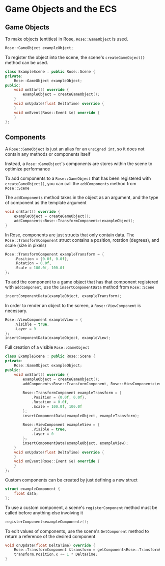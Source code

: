 # Game Objects and the ECS
## Game Objects
To make objects (entities) in Rose, ```Rose::GameObject``` is used.
```cpp
Rose::GameObject exampleObject;
```
To register the object into the scene, the scene's ```createGameObject()``` method can be used.
```cpp
class ExampleScene : public Rose::Scene {
private:
	Rose::GameObject exampleObject;
public:
	void onStart() override {
		exampleObject = createGameObject();
	}
	void onUpdate(float DeltaTime) override {
	}
	void onEvent(Rose::Event &e) override {
	}
};
```
## Components
A ```Rose::GameObject``` is just an alias for an ```unsigned int```, so it does not contain any methods or components itself

Instead, a ```Rose::GameObject```'s components are stores within the scene to optimize performance

To add components to a ```Rose::GameObject``` that has been registered with ```createGameObject()```, you can call the ```addComponents``` method from ```Rose::Scene```

The ```addComponents``` method takes in the object as an argument, and the type of component as the template argument
```cpp
void onStart() override {
	exampleObject = createGameObject();
	addComponents<Rose::TransformComponent>(exampleObject);
}
```
In Rose, components are just structs that only contain data.
The ```Rose::TransformComponent``` struct contains a position, rotation (degrees), and scale (size in pixels)
```cpp
Rose::TransformComponent exampleTransform = {
	.Position = {0.0f, 0.0f},
	.Rotation = 0.0f,
	.Scale = 100.0f, 100.0f
};
```
To add the component to a game object that has that component registered with ```addComponent```, use the ```insertComponentData``` method from ```Rose::Scene```
```cpp
insertComponentData(exampleObject, exampleTransform);
```
In order to render an object to the screen, a ```Rose::ViewComponent``` is necessary.
```cpp
Rose::ViewComponent exampleView = {
	.Visible = true,
	.Layer = 0
};
insertComponentData(exampleObject, exampleView);
```
Full creation of a visible ```Rose::GameObject```
```cpp
class ExampleScene : public Rose::Scene {
private:
	Rose::GameObject exampleObject;
public:
	void onStart() override {
		exampleObject = createGameObject();
		addComponents<Rose::TransformComponent, Rose::ViewComponent>(exampleObject);
		
		Rose::TransformComponent exampleTransform = {
			.Position = {0.0f, 0.0f},
			.Rotation = 0.0f,
			.Scale = 100.0f, 100.0f
		};
		insertComponentData(exampleObject, exampleTransform);
		
		Rose::ViewComponent exampleView = {
			.Visible = true,
			.Layer = 0
		};
		insertComponentData(exampleObject, exampleView);
	}
	void onUpdate(float DeltaTime) override {
	}
	void onEvent(Rose::Event &e) override {
	}
};
```
Custom components can be created by just defining a new struct
```cpp
struct exampleComponent {
	float data;
};
```
To use a custom component, a scene's ```registerComponent``` method must be called before anything else involving it
```cpp
registerComponent<exampleComponent>();
```
To edit values of components, use the scene's ```GetComponent``` method to return a reference of the desired component
```cpp
void onUpdate(float DeltaTime) override {
	Rose::TransformComponent &transform = getComponent<Rose::TransformComponent>(exampleObject);
	transform.Position.x += 1 * DeltaTime;
}
```

